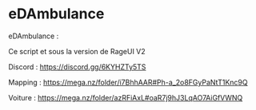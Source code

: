 # eDAmbulance

eDAmbulance : 

Ce script et sous la version de RageUI V2

Discord : https://discord.gg/6KYHZTy5TS

Mapping : https://mega.nz/folder/i7BhhAAR#Ph-a_2o8FGyPaNtT1Knc9Q

Voiture : https://mega.nz/folder/azRFiAxL#oaR7j9hJ3LqAO7AiGfVWNQ
